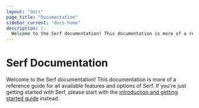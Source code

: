 ```yaml
---
layout: "docs"
page_title: "Documentation"
sidebar_current: "docs-home"
description: |-
  Welcome to the Serf documentation! This documentation is more of a reference guide for all available features and options of Serf. If you're just getting started with Serf, please start with the introduction and getting started guide instead.
---
```


# Serf Documentation

Welcome to the Serf documentation! This documentation is more of a reference
guide for all available features and options of Serf. If you're just getting
started with Serf, please start with the
[introduction and getting started guide](/intro/index.html) instead.
